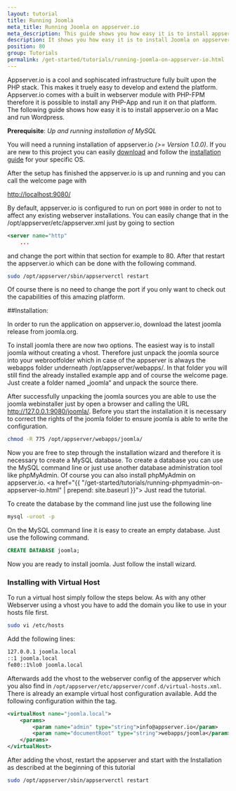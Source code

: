 ```yaml
---
layout: tutorial
title: Running Joomla
meta_title: Running Joomla on appserver.io
meta_description: This guide shows you how easy it is to install appserver.io on a Mac and run joomla on the most powerful PHP infrastructure on the planet.
description: It shows you how easy it is to install Joomla on appserver.io.
position: 80
group: Tutorials
permalink: /get-started/tutorials/running-joomla-on-appserver-io.html
---
```



Appserver.io is a cool and sophiscated infrastructure fully built upon the PHP stack. This makes it truely easy
to develop and extend the platform. Appserver.io comes with a built in webserver module with PHP-FPM therefore it is
possible to install any PHP-App and run it on that platform. The following guide shows how easy it is to
install appserver.io on a Mac and run Wordpress.


**Prerequisite**: *Up and running installation of MySQL*

You will need a running installation of appserver.io *(>= Version 1.0.0)*. If you are new to this
project you can easily [download](<{{ "/get-started/downloads.html" | prepend: site.baseurl }}>) and follow the
[installation guide](<{{ "/get-started/documentation/installation.html" | prepend: site.baseurl }}>) for your specific OS.

After the setup has finished the appserver.io is up and running and you can call the welcome page with

[http://localhost:9080/](<http://localhost:9080/>)

By default, appserver.io is configured to run on port `9080` in order to not to affect any existing webserver installations.
You can easily change that in the /opt/appserver/etc/appserver.xml just by going to section

```xml
<server name="http"
	...
```

and change the port within that section for example to 80. After that restart the appserver.io which can be
done with the following command.

```bash
sudo /opt/appserver/sbin/appserverctl restart
```

Of course there is no need to change the port if you only want to check out the capabilities of this amazing platform.



##Installation:

In order to run the application on appserver.io, download the latest joomla release from joomla.org.

To install joomla there are now two options. The easiest way is to install joomla without creating a
vhost. Therefore just unpack the joomla source into your webrootfolder which in case of the appserver is always
the webapps folder underneath /opt/appserver/webapps/. In that folder you will still find the already installed example
app and of course the welcome page. Just create a folder named „joomla“ and unpack the source there.

After successfully unpacking the joomla sources you are able to use the joomla webinstaller just by open a
browser and calling the URL http://127.0.0.1:9080/joomla/. Before you start the installation it is necessary
to correct the rights of the joomla folder to ensure joomla is able to write the configuration.

```bash
chmod -R 775 /opt/appserver/webapps/joomla/
```

Now you are free to step through the installation wizard and therefore it is necessary to create a MySQL database. To create a database you can use the MySQL command line or just use another database administration tool
like phpMyAdmin. Of course you can also install phpMyAdmin on appserver.io. 
<a href="{{ "/get-started/tutorials/running-phpmyadmin-on-appserver-io.html" | prepend: site.baseurl }}">
Just read the tutorial.</a>

To create the database by the command line just use the following line

```bash
mysql -uroot -p
```

On the MySQL command line it is easy to create an empty database. Just use the following command.

```sql
CREATE DATABASE joomla;
```

Now you are ready to install joomla. Just follow the install wizard.


### Installing with Virtual Host

To run a virtual host simply follow the steps below. As with any other Webserver using a
vhost you have to add the domain you like to use in your hosts file first.

```bash
sudo vi /etc/hosts
```

Add the following lines:

```bash
127.0.0.1 joomla.local
::1 joomla.local
fe80::1%lo0 joomla.local
```

Afterwards add the vhost to the webserver config of the appserver which you also find in
`/opt/appserver/etc/appserver/conf.d/virtual-hosts.xml`. There is already an example virtual host configuration
available. Add the following configuration within the <virtualHosts> tag.

```xml
<virtualHost name="joomla.local">
    <params>
        <param name="admin" type="string">info@appserver.io</param>
        <param name="documentRoot" type="string">webapps/joomla</param>
    </params>
</virtualHost>
```

After adding the vhost, restart the appserver and start with the Installation as described at
the beginning of this tutorial

```bash
sudo /opt/appserver/sbin/appserverctl restart
```
